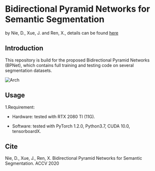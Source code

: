 # Bidirectional Pyramid Networks for Semantic Segmentation
by Nie, D., Xue, J. and Ren, X., details can be found [here](https://openaccess.thecvf.com/content/ACCV2020/html/Nie_Bidirectional_Pyramid_Networks_for_Semantic_Segmentation_ACCV_2020_paper.html) 

## Introduction
This repository is build for the proposed Bidirectional Pyramid Networks (BPNet), which contains full training and testing code on several segmentation datasets. 

![Arch](https://github.com/ginobilinie/BPNet/tree/master/img/arch1.png "Arch")

## Usage
1.Requirement:

- Hardware: tested with RTX 2080 TI (11G).

- Software: tested with PyTorch 1.2.0, Python3.7, CUDA 10.0, tensorboardX.


## Cite

Nie, D., Xue, J., Ren, X. Bidirectional Pyramid Networks for Semantic Segmentation. ACCV 2020
